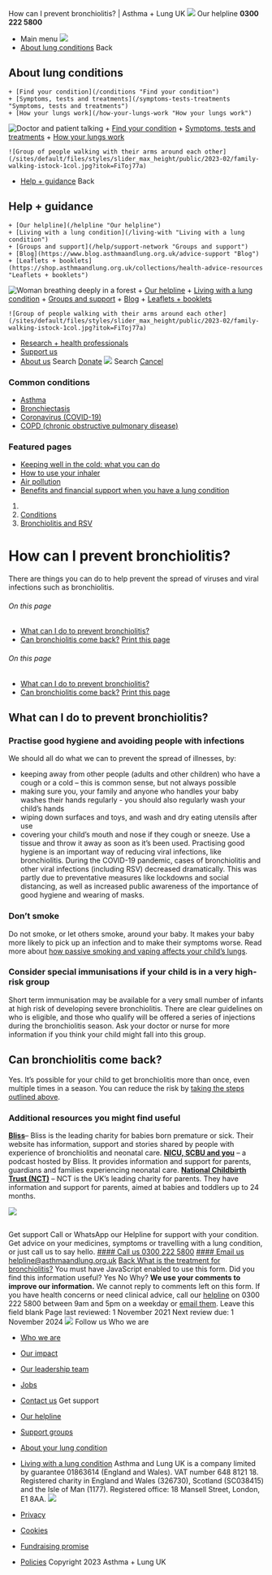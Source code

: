 
How can I prevent bronchiolitis? | Asthma + Lung UK
 [![](/themes/custom/asthma-lung-uk/images/aluk-logo.png)](/ "Homepage")
 Our helpline **0300 222 5800**
* Main menu
![](/wingsuit/asthma-lung-uk/images/aluk-logo.png)
* [About lung conditions](#about "About lung conditions")
 Back
 
## About lung conditions
	+ [Find your condition](/conditions "Find your condition")
	+ [Symptoms, tests and treatments](/symptoms-tests-treatments "Symptoms, tests and treatments")
	+ [How your lungs work](/how-your-lungs-work "How your lungs work")
![Doctor and patient talking](/sites/default/files/styles/slider_max_height/public/2023-02/119589.jpg?itok=IfMKqhqJ)
	+ [Find your condition](/conditions)
	+ [Symptoms, tests and treatments](/symptoms-tests-treatments)
	+ [How your lungs work](/how-your-lungs-work)
	
	
	![Group of people walking with their arms around each other](/sites/default/files/styles/slider_max_height/public/2023-02/family-walking-istock-1col.jpg?itok=FiToj77a)
* [Help + guidance](#get-support "Help + guidance")
 Back
 
## Help + guidance
	+ [Our helpline](/helpline "Our helpline")
	+ [Living with a lung condition](/living-with "Living with a lung condition")
	+ [Groups and support](/help/support-network "Groups and support")
	+ [Blog](https://www.blog.asthmaandlung.org.uk/advice-support "Blog")
	+ [Leaflets + booklets](https://shop.asthmaandlung.org.uk/collections/health-advice-resources "Leaflets + booklets")
![Woman breathing deeply in a forest](/sites/default/files/styles/slider_max_height/public/2023-02/A%2BLUK%20Generic73.jpg?itok=IY-jWei3)
	+ [Our helpline](/helpline)
	+ [Living with a lung condition](/living-with)
	+ [Groups and support](/help/support-network)
	+ [Blog](https://www.blog.asthmaandlung.org.uk/advice-support)
	+ [Leaflets + booklets](https://shop.asthmaandlung.org.uk/collections/health-advice-resources "Leaflets and booklets about lung conditions")
	
	
	![Group of people walking with their arms around each other](/sites/default/files/styles/slider_max_height/public/2023-02/family-walking-istock-1col.jpg?itok=FiToj77a)
* [Research + health professionals](/research-health-professionals "Research + health professionals")
* [Support us](/support-us "Support us")
* [About us](/about-us "About us")
Search
[Donate](https://action.asthmaandlung.org.uk/page/99720/donate/1?ea_tracking_id=General_WebsiteALUK_Header_Regular "Donate") 
 [![](/themes/custom/asthma-lung-uk/images/aluk-logo.png)](/ "Homepage")
Search
[Cancel](#)
### Common conditions
* [Asthma](/conditions/asthma)
* [Bronchiectasis](/conditions/bronchiectasis)
* [Coronavirus (COVID-19)](/conditions/coronavirus)
* [COPD (chronic obstructive pulmonary disease)](/conditions/copd-chronic-obstructive-pulmonary-disease)
### Featured pages
* [Keeping well in the cold: what you can do](/living-with/cold-weather)
* [How to use your inhaler](/living-with/inhaler-videos)
* [Air pollution](/living-with/air-pollution)
* [Benefits and financial support when you have a lung condition](/living-with/benefits)
1. 
3. [Conditions](/conditions)
5. [Bronchiolitis and RSV](/conditions/bronchiolitis)
# How can I prevent bronchiolitis?
There are things you can do to help prevent the spread of viruses and viral infections such as bronchiolitis.
###### On this page
* [What can I do to prevent bronchiolitis?](#prevention)
* [Can bronchiolitis come back?](#return)
[Print this page](javascript:window.print();) 
###### On this page
* [What can I do to prevent bronchiolitis?](#prevention)
* [Can bronchiolitis come back?](#return)
[Print this page](javascript:window.print();) 
## What can I do to prevent bronchiolitis?
### Practise good hygiene and avoiding people with infections
We should all do what we can to prevent the spread of illnesses, by:
* keeping away from other people (adults and other children) who have a cough or a cold – this is common sense, but not always possible
* making sure you, your family and anyone who handles your baby washes their hands regularly - you should also regularly wash your child’s hands
* wiping down surfaces and toys, and wash and dry eating utensils after use
* covering your child’s mouth and nose if they cough or sneeze. Use a tissue and throw it away as soon as it’s been used.
Practising good hygiene is an important way of reducing viral infections, like bronchiolitis. During the COVID-19 pandemic, cases of bronchiolitis and other viral infections (including RSV) decreased dramatically. This was partly due to preventative measures like lockdowns and social distancing, as well as increased public awareness of the importance of good hygiene and wearing of masks.
### Don’t smoke
Do not smoke, or let others smoke, around your baby. It makes your baby more likely to pick up an infection and to make their symptoms worse. Read more about [how passive smoking and vaping affects your child’s lungs](https://www.blf.org.uk/support-for-you/risks-to-childrens-lungs/passive-smoking).
### Consider special immunisations if your child is in a very high-risk group
Short term immunisation may be available for a very small number of infants at high risk of developing severe bronchiolitis. There are clear guidelines on who is eligible, and those who qualify will be offered a series of injections during the bronchiolitis season. Ask your doctor or nurse for more information if you think your child might fall into this group.
 
## Can bronchiolitis come back?
Yes. It’s possible for your child to get bronchiolitis more than once, even multiple times in a season. You can reduce the risk by [taking the steps outlined above](#prevention).
### Additional resources you might find useful
[**Bliss**](https://www.bliss.org.uk/)– Bliss is the leading charity for babies born premature or sick. Their website has information, support and stories shared by people with experience of bronchiolitis and neonatal care.
[**NICU, SCBU and you**](https://audioboom.com/channels/4977978) – a podcast hosted by Bliss. It provides information and support for parents, guardians and families experiencing neonatal care.
[**National Childbirth Trust (NCT)**](https://www.nct.org.uk/) – NCT is the UK’s leading charity for parents. They have information and support for parents, aimed at babies and toddlers up to 24 months.
 
![](/themes/custom/asthma-lung-uk/images/slash-forward.png)
## 
 Get support
Call or WhatsApp our Helpline for support with your condition. Get advice on your medicines, symptoms or travelling with a lung condition, or just call us to say hello.
[#### Call us
 0300 222 5800](tel:+443002225800)
[#### Email us
 helpline@asthmaandlung.org.uk](mailto:helpline@asthmaandlung.org.uk)
[Back
What is the treatment for bronchiolitis?](/conditions/bronchiolitis/treatment)
You must have JavaScript enabled to use this form.
Did you find this information useful?
Yes
No
Why?
**We use your comments to improve our information.** We cannot reply to comments left on this form. If you have health concerns or need clinical advice, call our [helpline](/helpline) on 0300 222 5800 between 9am and 5pm on a weekday or [email them](/helpline).
Leave this field blank
Page last reviewed: 
1 November 2021
Next review due: 
1 November 2024
 [![](/sites/default/files/2023-01/footer-logo%20%281%29.png)](/ "Homepage")
Follow us
 Who we are
 
* [Who we are](/about-us/who-we-are)
* [Our impact](/about-us/our-impact)
* [Our leadership team](/about-us/our-leadership-team)
* [Jobs](/work-us)
* [Contact us](/about-us/contact-us)
 Get support
 
* [Our helpline](/helpline)
* [Support groups](/help/support-network)
* [About your lung condition](/conditions)
* [Living with a lung condition](/living-with)
Asthma and Lung UK is a company limited by guarantee 01863614 (England and Wales). VAT number 648 8121 18.
Registered charity in England and Wales (326730), Scotland (SC038415) and the Isle of Man (1177). Registered office: 18 Mansell Street, London, E1 8AA.
[![](/sites/default/files/2023-01/reg-logo%20%281%29.png)](https://www.fundraisingregulator.org.uk)
![]()
![]()
* [Privacy](/privacy-policy)
* [Cookies](/cookies-how-we-use-them)
* [Fundraising promise](/fundraising-promise)
* [Policies](/about-us/policies)
 Copyright 2023 Asthma + Lung UK
 
